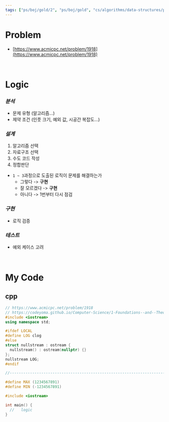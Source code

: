 ```yaml
---
tags: ["ps/boj/gold/2", "ps/boj/gold", "cs/algorithms/data-structures/ps","cs/algorithms/stack/ps"]
---
```


# Problem
- [https://www.acmicpc.net/problem/1918](https://www.acmicpc.net/problem/1918)

<br/>

# Logic

### *분석*
- 문제 유형 (알고리즘...)
- 제약 조건 (인풋 크기, 예외 값, 시공간 복잡도...)

### *설계*
1. 알고리즘 선택
2. 자료구조 선택
3. 수도 코드 작성
4. 정합판단
  - `1 ~ 3`과정으로 도출된 로직이 문제를 해결하는가
    - 그렇다 -> **구현**
    - 잘 모르겠다 -> **구현**
    - 아니다 -> 1번부터 다시 점검

### *구현*
- 로직 검증

### *테스트*
- 예외 케이스 고려

<br/>

# My Code
## cpp
```cpp title="boj/1918.cpp"
// https://www.acmicpc.net/problem/1918
// https://codeyoma.github.io/Computer-Science/1-Foundations--and--Theory/Algorithms/ps/boj/1918/1918
#include <iostream>
using namespace std;

#ifdef LOCAL
#define LOG clog
#else
struct nullstream : ostream {
  nullstream() : ostream(nullptr) {}
};
nullstream LOG;
#endif

//--------------------------------------------------------------------------------------------------

#define MAX (1234567891)
#define MIN (-1234567891)

#include <iostream>

int main() {
  //   logic
}

```

